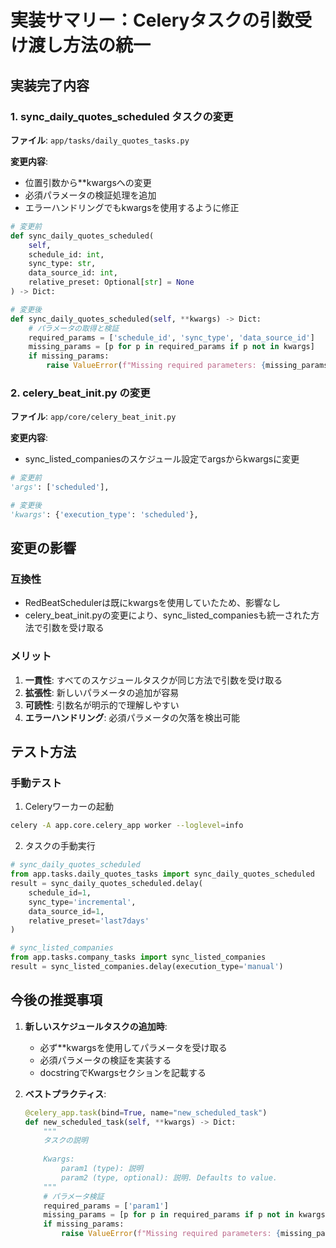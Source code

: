 # 実装サマリー：Celeryタスクの引数受け渡し方法の統一

## 実装完了内容

### 1. sync_daily_quotes_scheduled タスクの変更
**ファイル**: `app/tasks/daily_quotes_tasks.py`

**変更内容**:
- 位置引数から**kwargsへの変更
- 必須パラメータの検証処理を追加
- エラーハンドリングでもkwargsを使用するように修正

```python
# 変更前
def sync_daily_quotes_scheduled(
    self,
    schedule_id: int,
    sync_type: str,
    data_source_id: int,
    relative_preset: Optional[str] = None
) -> Dict:

# 変更後
def sync_daily_quotes_scheduled(self, **kwargs) -> Dict:
    # パラメータの取得と検証
    required_params = ['schedule_id', 'sync_type', 'data_source_id']
    missing_params = [p for p in required_params if p not in kwargs]
    if missing_params:
        raise ValueError(f"Missing required parameters: {missing_params}")
```

### 2. celery_beat_init.py の変更
**ファイル**: `app/core/celery_beat_init.py`

**変更内容**:
- sync_listed_companiesのスケジュール設定でargsからkwargsに変更

```python
# 変更前
'args': ['scheduled'],

# 変更後
'kwargs': {'execution_type': 'scheduled'},
```

## 変更の影響

### 互換性
- RedBeatSchedulerは既にkwargsを使用していたため、影響なし
- celery_beat_init.pyの変更により、sync_listed_companiesも統一された方法で引数を受け取る

### メリット
1. **一貫性**: すべてのスケジュールタスクが同じ方法で引数を受け取る
2. **拡張性**: 新しいパラメータの追加が容易
3. **可読性**: 引数名が明示的で理解しやすい
4. **エラーハンドリング**: 必須パラメータの欠落を検出可能

## テスト方法

### 手動テスト
1. Celeryワーカーの起動
```bash
celery -A app.core.celery_app worker --loglevel=info
```

2. タスクの手動実行
```python
# sync_daily_quotes_scheduled
from app.tasks.daily_quotes_tasks import sync_daily_quotes_scheduled
result = sync_daily_quotes_scheduled.delay(
    schedule_id=1,
    sync_type='incremental',
    data_source_id=1,
    relative_preset='last7days'
)

# sync_listed_companies
from app.tasks.company_tasks import sync_listed_companies
result = sync_listed_companies.delay(execution_type='manual')
```

## 今後の推奨事項

1. **新しいスケジュールタスクの追加時**:
   - 必ず**kwargsを使用してパラメータを受け取る
   - 必須パラメータの検証を実装する
   - docstringでKwargsセクションを記載する

2. **ベストプラクティス**:
   ```python
   @celery_app.task(bind=True, name="new_scheduled_task")
   def new_scheduled_task(self, **kwargs) -> Dict:
       """
       タスクの説明
       
       Kwargs:
           param1 (type): 説明
           param2 (type, optional): 説明. Defaults to value.
       """
       # パラメータ検証
       required_params = ['param1']
       missing_params = [p for p in required_params if p not in kwargs]
       if missing_params:
           raise ValueError(f"Missing required parameters: {missing_params}")
   ```